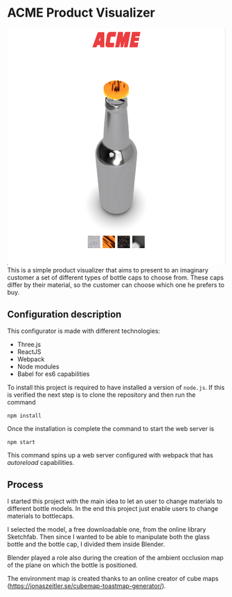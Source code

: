 # ACME Product Visualizer
![Final product visualizer](screenshots/product-visualizer-final-stage.png)
This is a simple product visualizer that aims to present to an imaginary customer a set of different types of bottle caps to choose from.
These caps differ by their material, so the customer can choose which one he prefers to buy.

## Configuration description

This configurator is made with different technologies:
- Three.js
- ReactJS
- Webpack
- Node modules
- Babel for es6 capabilities

To install this project is required to have installed a version of `node.js`.
If this is verified the next step is to clone the repository and then run the command

```
npm install
```

Once the installation is complete the command to start the web server is 

```
npm start
````

This command spins up a web server configured with webpack that has *autoreload* capabilities.

## Process
I started this project with the main idea to let an user to change materials to different bottle models.
In the end this project just enable users to change materials to bottlecaps.

I selected the model, a free downloadable one, from the online library Sketchfab. Then since I wanted to be able to manipulate both the glass bottle and the bottle cap, I divided them inside Blender.

Blender played a role also during the creation of the ambient occlusion map of the plane on which the bottle is positioned.

The environment map is created thanks to an online creator of cube maps (https://jonaszeitler.se/cubemap-toastmap-generator/).